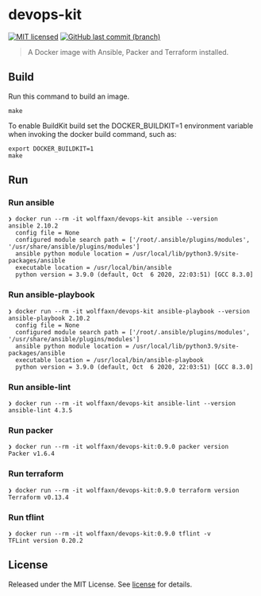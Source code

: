 # devops-kit

[![MIT licensed](https://img.shields.io/badge/license-MIT-blue.svg)](https://opensource.org/licenses/MIT)
[![GitHub last commit (branch)](https://img.shields.io/github/last-commit/wolffaxn/devops-kit/main.svg)](https://github.com/wolffaxn/devops-kit)

> A Docker image with Ansible, Packer and Terraform installed.

## Build

Run this command to build an image.

```
make
```

To enable BuildKit build set the DOCKER_BUILDKIT=1 environment variable when invoking the docker build command,
such as:

```
export DOCKER_BUILDKIT=1
make
```

## Run

### Run ansible

```
❯ docker run --rm -it wolffaxn/devops-kit ansible --version
ansible 2.10.2
  config file = None
  configured module search path = ['/root/.ansible/plugins/modules', '/usr/share/ansible/plugins/modules']
  ansible python module location = /usr/local/lib/python3.9/site-packages/ansible
  executable location = /usr/local/bin/ansible
  python version = 3.9.0 (default, Oct  6 2020, 22:03:51) [GCC 8.3.0]

```

### Run ansible-playbook

```
❯ docker run --rm -it wolffaxn/devops-kit ansible-playbook --version
ansible-playbook 2.10.2
  config file = None
  configured module search path = ['/root/.ansible/plugins/modules', '/usr/share/ansible/plugins/modules']
  ansible python module location = /usr/local/lib/python3.9/site-packages/ansible
  executable location = /usr/local/bin/ansible-playbook
  python version = 3.9.0 (default, Oct  6 2020, 22:03:51) [GCC 8.3.0]

```

### Run ansible-lint

```
❯ docker run --rm -it wolffaxn/devops-kit ansible-lint --version
ansible-lint 4.3.5

```

### Run packer

```
❯ docker run --rm -it wolffaxn/devops-kit:0.9.0 packer version
Packer v1.6.4

```

### Run terraform

```
❯ docker run --rm -it wolffaxn/devops-kit:0.9.0 terraform version
Terraform v0.13.4

```

### Run tflint

```
❯ docker run --rm -it wolffaxn/devops-kit:0.9.0 tflint -v
TFLint version 0.20.2

```

## License

Released under the MIT License. See [license](LICENSE.md) for details.
